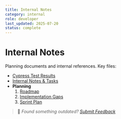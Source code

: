 ```yaml
---
title: Internal Notes
category: internal
role: developer
last_updated: 2025-07-20
status: complete
---
```


# Internal Notes

Planning documents and internal references. Key files:

- [Cypress Test Results](./cypress-test-results.md)
- [Internal Notes & Tasks](./internal-notes-tasks-codex.md)
- **Planning**
  1. [Roadmap](./planning/ROADMAP.md)
  2. [Implementation Gaps](./planning/IMPLEMENTATION_GAPS.md)
  3. [Sprint Plan](./planning/Sprint_Plan.md)

> 💬 *Found something outdated? [Submit Feedback](../feedback.md)*
